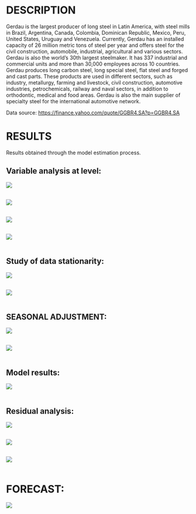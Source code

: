 # **DESCRIPTION**
Gerdau is the largest producer of long steel in Latin America, with steel mills in Brazil, Argentina, Canada, Colombia, Dominican Republic, Mexico, Peru, United States, Uruguay and Venezuela. Currently, Gerdau has an installed capacity of 26 million metric tons of steel per year and offers steel for the civil construction, automobile, industrial, agricultural and various sectors. Gerdau is also the world’s 30th largest steelmaker. It has 337 industrial and commercial units and more than 30,000 employees across 10 countries.
Gerdau produces long carbon steel, long special steel, flat steel and forged and cast parts. These products are used in different sectors, such as industry, metallurgy, farming and livestock, civil construction, automotive industries, petrochemicals, railway and naval sectors, in addition to orthodontic, medical and food areas. Gerdau is also the main supplier of specialty steel for the international automotive network.

Data source: https://finance.yahoo.com/quote/GGBR4.SA?p=GGBR4.SA

# **RESULTS**
Results obtained through the model estimation process.

## Variable analysis at level:
<img src="4_results/1_time_serie.jpg"> <br /> <br />


<img src="4_results/2_fac_facp_level.jpg"> <br /> <br />


<img src="4_results/3_periodogram_level.jpg"> <br /> <br />


<img src="4_results/4.jpg"> <br /> <br />


## Study of data stationarity:
<img src="4_results/5.jpg"> <br /> <br />


<img src="4_results/6.jpg"> <br /> <br />


## SEASONAL ADJUSTMENT:
<img src="4_results/7_x13_results.jpg"> <br /> <br />


<img src="4_results/8_x13_seasonal_adjustment.jpg"> <br /> <br />


## Model results:
<img src="4_results/9.jpg"> <br /> <br />


## Residual analysis:
<img src="4_results/10_residuals (acf and pacf).jpg"> <br /> <br />


<img src="4_results/11_residuals (frequency distribution).jpg"> <br /> <br />


<img src="4_results/12_residuals (time serie).jpg"> <br /> <br />


# FORECAST:
<img src="4_results/13_observed_fitted_predict.jpg"> <br /> <br />
